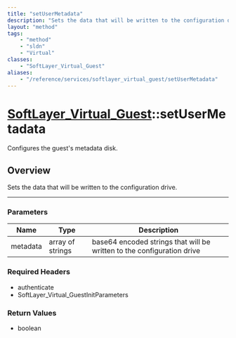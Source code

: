 ```yaml
---
title: "setUserMetadata"
description: "Sets the data that will be written to the configuration drive."
layout: "method"
tags:
    - "method"
    - "sldn"
    - "Virtual"
classes:
    - "SoftLayer_Virtual_Guest"
aliases:
    - "/reference/services/softlayer_virtual_guest/setUserMetadata"
---
```

# [SoftLayer_Virtual_Guest](/reference/services/SoftLayer_Virtual_Guest)::setUserMetadata


Configures the guest's metadata disk.


## Overview 
Sets the data that will be written to the configuration drive. 

-----

### Parameters 
|Name | Type | Description |
| --- | --- | --- |
|metadata| array of strings| base64 encoded strings that will be written to the configuration drive|


### Required Headers
* authenticate
* SoftLayer_Virtual_GuestInitParameters


### Return Values
* boolean




